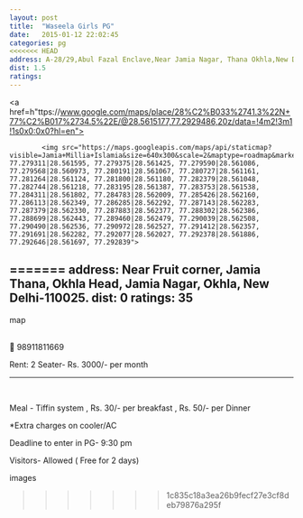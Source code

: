 ```yaml
---
layout: post
title:  "Waseela Girls PG"
date:   2015-01-12 22:02:45
categories: pg
<<<<<<< HEAD
address: A-28/29,Abul Fazal Enclave,Near Jamia Nagar, Thana Okhla,New Delhi-110025
dist: 1.5
ratings:
---
```

<a href=h"ttps://www.google.com/maps/place/28%C2%B033%2741.3%22N+77%C2%B017%2734.5%22E/@28.5615177,77.2929486,20z/data=!4m2!3m1!1s0x0:0x0?hl=en">

            <img src="https://maps.googleapis.com/maps/api/staticmap?visible=Jamia+Millia+Islamia&size=640x300&scale=2&maptype=roadmap&markers=%7Ccolor:red%7Clabel:W%7C28.562698,77.290528&markers=size:mid|color:green%7Clabel:FET%7C28.5606083,77.2790183&markers=size:mid|color:green%7Clabel:FET%7C28.561075,77.280960&path=color:0x0000ff|weight:3|28.561218, 77.279311|28.561595, 77.279375|28.561425, 77.279590|28.561086, 77.279568|28.560973, 77.280191|28.561067, 77.280727|28.561161, 77.281264|28.561124, 77.281800|28.561180, 77.282379|28.561048, 77.282744|28.561218, 77.283195|28.561387, 77.283753|28.561538, 77.284311|28.561802, 77.284783|28.562009, 77.285426|28.562160, 77.286113|28.562349, 77.286285|28.562292, 77.287143|28.562283, 77.287379|28.562330, 77.287883|28.562377, 77.288302|28.562386, 77.288699|28.562443, 77.289460|28.562479, 77.290039|28.562508, 77.290490|28.562536, 77.290972|28.562527, 77.291412|28.562357, 77.291691|28.562282, 77.292077|28.562027, 77.292378|28.561886, 77.292646|28.561697, 77.292839">
</a>

=======
address: Near Fruit corner,  Jamia Thana, Okhla Head, Jamia Nagar, Okhla, New Delhi-110025.
dist: 0
ratings: 35
---

map

<br>
<span class="glyphicons glyphicons-earphone"></span>
 98911811669

Rent: 2 Seater- Rs. 3000/- per month

<hr><br>

Meal - Tiffin system , Rs. 30/- per breakfast , Rs. 50/- per Dinner

*Extra charges on cooler/AC

Deadline to enter in PG- 9:30 pm

Visitors- Allowed ( Free for 2 days)


images
>>>>>>> 1c835c18a3ea26b9fecf27e3cf8deb79876a295f
